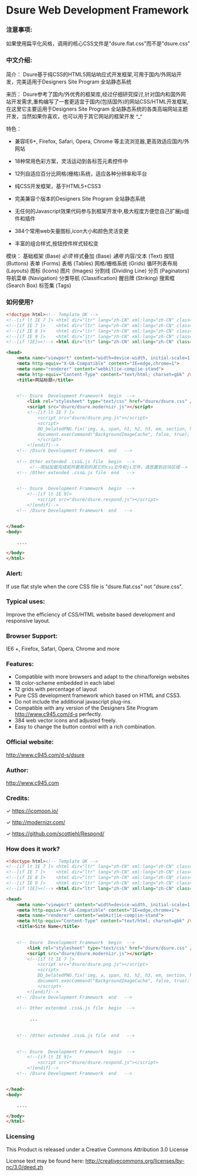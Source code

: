 #  Dsure Web Development Framework

### 注意事项:

  如果使用扁平化风格，调用的核心CSS文件是"dsure.flat.css"而不是"dsure.css"

### 中文介绍:

简介：
Dsure基于纯CSS的HTML5网站响应式开发框架,可用于国内/外网站开发，完美适用于Designers Site Program 全站静态系统

来历：
Dsure参考了国内/外优秀的框架库,经过仔细研究探讨,针对国内和国外网站开发需求,重构编写了一套更适宜于国内(包括国外)的网站CSS/HTML开发框架,在这里它主要运用于Designers Site Program 全站静态系统的各类高端网站主题开发，当然如果你喜欢，也可以用于其它网站的框架开发 ^_^

特色：
+ 兼容IE6+, Firefox, Safari, Opera, Chrome 等主流浏览器,更高效适应国内/外网站 

+ 18种常用色彩方案，灵活运动到各标签元素控件中 

+ 12列自适应百分比网格(栅格)系统，适应各种分辨率和平台 

+ 纯CSS开发框架，基于HTML5+CSS3 

+ 完美兼容个版本的Designers Site Program 全站静态系统 

+ 无任何的Javascript效果代码参与到框架开发中,极大程度方便您自己扩展js组件和插件

+ 384个常用web矢量图标,icon大小和颜色灵活变更 

+ 丰富的组合样式,按钮控件样式轻松变



模块：
基础框架 (Base) *必须*
样式叠加 (Base) *通用*
内容/文本 (Text)
按钮 (Buttons)
表单 (Forms)
表格 (Tables)
网格/栅格系统 (Grids)
循环列表布局 (Layouts)
图标 (Icons)
图片 (Images)
分割线 (Dividing Line)
分页 (Paginators)
导航菜单 (Navigation)
分类导航 (Classification)
醒目牌 (Striking)
搜索框 (Search Box)
标签集 (Tags)

### 如何使用?

```html
<!doctype html><!-- Template OK -->
<!--[if lt IE 7 ]> <html dir="ltr" lang="zh-CN" xml:lang="zh-CN" class="no-js ie ie6"> <![endif]-->
<!--[if IE 7 ]>    <html dir="ltr" lang="zh-CN" xml:lang="zh-CN" class="no-js ie ie7"> <![endif]-->
<!--[if IE 8 ]>    <html dir="ltr" lang="zh-CN" xml:lang="zh-CN" class="no-js ie ie8"> <![endif]-->
<!--[if IE 9 ]>    <html dir="ltr" lang="zh-CN" xml:lang="zh-CN" class="no-js ie ie9"> <![endif]-->
<!--[if !IE]><!--> <html dir="ltr" lang="zh-CN" xml:lang="zh-CN" class="no-js"> <!--<![endif]-->

<head>
    <meta name="viewport" content="width=device-width, initial-scale=1, maximum-scale=1" />
    <meta http-equiv="X-UA-Compatible" content="IE=edge,chrome=1">
    <meta name="renderer" content="webkit|ie-comp|ie-stand">
    <meta http-equiv="Content-Type" content="text/html; charset=gbk" />
    <title>网站标题</title>
    

    <!-- Dsure  Development Framework  begin  -->
        <link rel="stylesheet" type="text/css" href="dsure/dsure.css" />
        <script src="dsure/dsure.modernizr.js"></script>
        <!--[if lt IE 7 ]>  
            <script src="dsure/dsure.png.js"></script>  
            <script>  
            DD_belatedPNG.fix('img, a, span, h1, h2, h3, em, section, header');
            document.execCommand("BackgroundImageCache", false, true);
            </script>  
        <![endif]-->  
    <!-- /Dsure Development Framework  end   -->
    
    <!-- Other extended .css&.js file  begin  -->
         <!--网站加载完成前所要用到的其它的css文件和js文件，请放置到这块区域-->  
    <!-- /Other extended .css&.js file  end   -->
    

    <!-- Dsure  Development Framework  begin  -->
        <!--[if lt IE 9]>  
            <script src="dsure/dsure.respond.js"></script>  
        <![endif]-->  
    <!-- /Dsure Development Framework  end   -->


</head>
<body>

    ....

</body>
</html>

```
### Alert:

  If use flat style when the core CSS file is "dsure.flat.css" not "dsure.css".

### Typical uses:

Improve the efficiency of CSS/HTML website based development and responsive layout.

### Browser Support:
IE6 +, Firefox, Safari, Opera, Chrome and more

### Features:

- Compatible with more browsers and adapt to the china/foreign websites
- 18 color-scheme embedded in each label
- 12 grids with percentage of layout
- Pure CSS development framework which based on HTML and CSS3.
- Do not include the additional javascript plug-ins.
- Compatible with any version of the Designers Site Program <http://www.c945.com/d-s> perfectly.
- 384 web vector icons and  adjusted freely.
- Easy to change the button control with a rich combination.

### Official website:
<http://www.c945.com/d-s/dsure>

### Author:
<http://www.c945.com>

### Credits:

✓ <https://icomoon.io/>

✓ <http://modernizr.com/>

✓ <https://github.com/scottjehl/Respond/>


### How does it work?
```html
<!doctype html><!-- Template OK -->
<!--[if lt IE 7 ]> <html dir="ltr" lang="zh-CN" xml:lang="zh-CN" class="no-js ie ie6"> <![endif]-->
<!--[if IE 7 ]>    <html dir="ltr" lang="zh-CN" xml:lang="zh-CN" class="no-js ie ie7"> <![endif]-->
<!--[if IE 8 ]>    <html dir="ltr" lang="zh-CN" xml:lang="zh-CN" class="no-js ie ie8"> <![endif]-->
<!--[if IE 9 ]>    <html dir="ltr" lang="zh-CN" xml:lang="zh-CN" class="no-js ie ie9"> <![endif]-->
<!--[if !IE]><!--> <html dir="ltr" lang="zh-CN" xml:lang="zh-CN" class="no-js"> <!--<![endif]-->

<head>
    <meta name="viewport" content="width=device-width, initial-scale=1, maximum-scale=1" />
    <meta http-equiv="X-UA-Compatible" content="IE=edge,chrome=1">
    <meta name="renderer" content="webkit|ie-comp|ie-stand">
    <meta http-equiv="Content-Type" content="text/html; charset=gbk" />
    <title>Site Name</title>
    

    <!-- Dsure  Development Framework  begin  -->
        <link rel="stylesheet" type="text/css" href="dsure/dsure.css" />
        <script src="dsure/dsure.modernizr.js"></script>
        <!--[if lt IE 7 ]>  
            <script src="dsure/dsure.png.js"></script>  
            <script>  
            DD_belatedPNG.fix('img, a, span, h1, h2, h3, em, section, header');
            document.execCommand("BackgroundImageCache", false, true);
            </script>  
        <![endif]-->  
    <!-- /Dsure Development Framework  end   -->
    
    <!-- Other extended .css&.js file  begin  -->
         
         ...
         
         
    <!-- /Other extended .css&.js file  end   -->
    

    <!-- Dsure  Development Framework  begin  -->
        <!--[if lt IE 9]>  
            <script src="dsure/dsure.respond.js"></script>  
        <![endif]-->  
    <!-- /Dsure Development Framework  end   -->


</head>
<body>

    ....

</body>
</html>

```
### Licensing

 This Product  is released under a Creative Commons Attribution 3.0 License

 License text may be found here:
 http://creativecommons.org/licenses/by-nc/3.0/deed.zh
